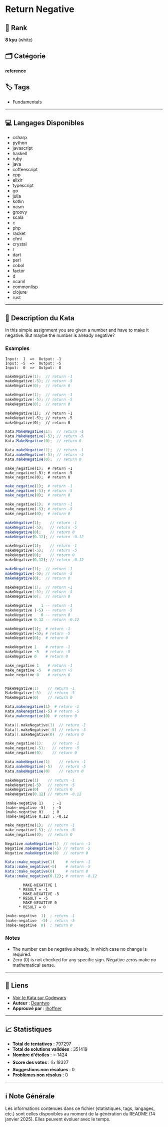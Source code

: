 # Return Negative

## 🏅 Rank
**8 kyu** (white)

## 🗂️ Catégorie
**reference**

## 🏷️ Tags
- Fundamentals

---

## 💻 Langages Disponibles
- csharp
- python
- javascript
- haskell
- ruby
- java
- coffeescript
- cpp
- elixir
- typescript
- go
- julia
- kotlin
- nasm
- groovy
- scala
- c
- php
- racket
- cfml
- crystal
- r
- dart
- perl
- cobol
- factor
- d
- ocaml
- commonlisp
- clojure
- rust

---

## 📜 Description du Kata

In this simple assignment you are given a number and have to make it negative. But maybe the number is already negative?

### Examples

``` text
Input:  1  =>  Output: -1
Input: -5  =>  Output: -5
Input:  0  =>  Output:  0
```
``` c
makeNegative(1);  // return -1
makeNegative(-5); // return -5
makeNegative(0);  // return 0
```
``` d
makeNegative(1);  // return -1
makeNegative(-5); // return -5
makeNegative(0);  // return 0
```
``` cfml
makeNegative(1);  // return -1
makeNegative(-5); // return -5
makeNegative(0);  // return 0
```
``` csharp
Kata.MakeNegative(1);  // return -1
Kata.MakeNegative(-5); // return -5
Kata.MakeNegative(0);  // return 0
```
``` java
Kata.makeNegative(1);  // return -1
Kata.makeNegative(-5); // return -5
Kata.makeNegative(0);  // return 0
```
``` crystal
make_negative(1);  # return -1
make_negative(-5); # return -5
make_negative(0);  # return 0
```
``` r
make_negative(1);  # return -1
make_negative(-5); # return -5
make_negative(0);  # return 0
```
``` python
make_negative(1);  # return -1
make_negative(-5); # return -5
make_negative(0);  # return 0
```
``` javascript
makeNegative(1);    // return -1
makeNegative(-5);   // return -5
makeNegative(0);    // return 0
makeNegative(0.12); // return -0.12
```
``` dart
makeNegative(1);    // return -1
makeNegative(-5);   // return -5
makeNegative(0);    // return 0
makeNegative(0.12); // return -0.12
```
``` typescript
makeNegative(1);  // return -1
makeNegative(-5); // return -5
makeNegative(0);  // return 0
```
``` cpp
makeNegative(1);  // return -1
makeNegative(-5); // return -5
makeNegative(0);  // return 0
```
``` haskell
makeNegative    1 -- return -1
makeNegative (-5) -- return -5
makeNegative    0 -- return 0
makeNegative 0.12 -- return -0.12
```
``` ruby
makeNegative(1);  # return -1
makeNegative(-5); # return -5
makeNegative(0);  # return 0
```
``` coffeescript
makeNegative 1    # return -1
makeNegative -5   # return -5
makeNegative 0    # return 0
```
``` elixir
make_negative 1    # return -1
make_negative -5   # return -5
make_negative 0    # return 0
```
``` go

MakeNegative(1)    // return -1
MakeNegative(-5)   // return -5
MakeNegative(0)    // return 0

```
``` julia
Kata.makenegative(1)  # return -1
Kata.makenegative(-5) # return -5
Kata.makenegative(0)  # return 0
```
``` kotlin
Kata().makeNegative(1)  // return -1
Kata().makeNegative(-5) // return -5
Kata().makeNegative(0)  // return 0
```
``` nasm
make_negative(1);    // return -1
make_negative(-5);   // return -5
make_negative(0);    // return 0
```
``` groovy
Kata.makeNegative(1)    // return -1
Kata.makeNegative(-5)   // return -5
Kata.makeNegative(0)    // return 0
```
``` php
makeNegative(1)    // return -1
makeNegative(-5)   // return -5
makeNegative(0)    // return 0
makeNegative(0.12) // return -0.12
```
``` racket
(make-negative 1)    ; -1
(make-negative -5)   ; -5
(make-negative 0)    ; 0
(make-negative 0.12) ; -0.12
```

``` rust
make_negative(1);  // return -1 
make_negative(-5); // return -5
make_negative(0);  // return 0
```

``` scala
Negative.makeNegative(1)  // return -1
Negative.makeNegative(-5) // return -5
Negative.makeNegative(0)  // return 0
```
``` perl
Kata::make_negative(1)     # return -1
Kata::make_negative(-5)    # return -5
Kata::make_negative(0)     # return 0
Kata::make_negative(0.12); # return -0.12
```
``` cobol
        MAKE-NEGATIVE 1
      * RESULT = -1
        MAKE-NEGATIVE -5
      * RESULT = -5
        MAKE-NEGATIVE 0
      * RESULT = 0
```
``` clojure
(make-negative  1)  ; return -1
(make-negative  -5) ; return -5
(make-negative  0)  ; return 0
```

### Notes

- The number can be negative already, in which case no change is required.
- Zero (0) is not checked for any specific sign. Negative zeros make no mathematical sense.


---

## 🔗 Liens
- [Voir le Kata sur Codewars](https://www.codewars.com/kata/55685cd7ad70877c23000102)
- **Auteur** : [Deantwo](https://www.codewars.com/users/Deantwo)
- **Approuvé par** : [jhoffner](https://www.codewars.com/users/jhoffner)

---

## 📈 Statistiques
- **Total de tentatives** : 797297
- **Total de solutions validées** : 351419
- **Nombre d'étoiles** : ⭐ 1424
- **Score des votes** : 👍 18327
- **Suggestions non résolues** : 0
- **Problèmes non résolus** : 0

---

## ℹ️ Note Générale
Les informations contenues dans ce fichier (statistiques, tags, langages, etc.) sont celles disponibles au moment de la génération du README (14 janvier 2025). Elles peuvent évoluer avec le temps.
